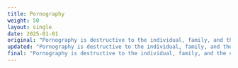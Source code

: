 ```yaml
---
title: Pornography
weight: 50
layout: single
date: 2025-01-01
original: "Pornography is destructive to the individual, family, and the community. We support the vigorous prosecution of those who create, distribute, or promote pornographic materials, especially in connection with children. Local communities have the right to establish moral and ethical standards. (U.S. Constitution: Preamble)"
updated: "Pornography is destructive to the individual, family, and the community. We support the vigorous prosecution of those who create, distribute, or promote pornographic materials, especially in connection with children. Local communities have the right to establish moral and ethical standards. (U.S. Constitution: Preamble)"
final: "Pornography is destructive to the individual, family, and the community. We support the vigorous prosecution of those who create, distribute, or promote pornographic materials, especially in connection with children. Local communities have the right to establish moral and ethical standards. (U.S. Constitution: Preamble)"
---
```

